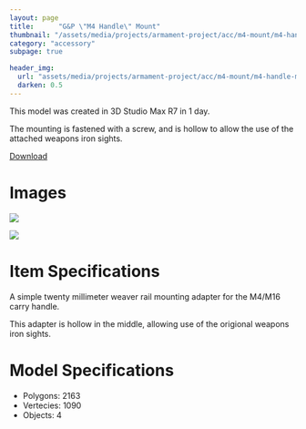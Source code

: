 ```yaml
---
layout: page
title:      "G&P \"M4 Handle\" Mount"
thumbnail: "/assets/media/projects/armament-project/acc/m4-mount/m4-handle-mount-1.jpg"
category: "accessory"
subpage: true

header_img:
  url: "assets/media/projects/armament-project/acc/m4-mount/m4-handle-mount-1.jpg"
  darken: 0.5
---
```


This model was created in 3D Studio Max R7 in 1 day.

The mounting is fastened with a screw, and is hollow to allow the use of the attached weapons iron sights.

<a href="/download/armament-project/scope-handle-mount.zip" class="btn btn-primary">Download</a>

# Images

![](/assets/media/projects/armament-project/acc/m4-mount/m4-handle-mount-1.jpg)

![](/assets/media/projects/armament-project/acc/m4-mount/m4-handle-mount-2.jpg)


# Item Specifications

A simple twenty millimeter weaver rail mounting adapter for the M4/M16 carry handle.

This adapter is hollow in the middle, allowing use of the origional weapons iron sights.

# Model Specifications

  - Polygons: 2163
  - Vertecies: 1090
  - Objects: 4
